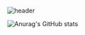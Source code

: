 ![header](https://capsule-render.vercel.app/api?type=wave&color=auto&height=300&section=header&text=Kyungmin%20Park&fontSize=90)


![Anurag's GitHub stats](https://github-readme-stats.vercel.app/api?username=koougen&show_icons=true&theme=dark)
<!---
koougen/koougen is a ✨ special ✨ repository because its `README.md` (this file) appears on your GitHub profile.
You can click the Preview link to take a look at your changes.
--->
